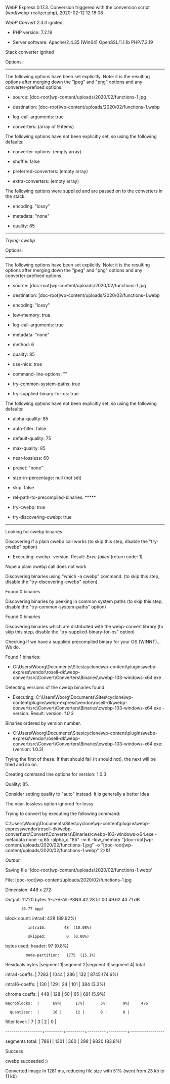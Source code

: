 WebP Express 0.17.3. Conversion triggered with the conversion script (wod/webp-realizer.php), 2020-02-12 12:18:08

*WebP Convert 2.3.0*  ignited.
- PHP version: 7.2.19
- Server software: Apache/2.4.35 (Win64) OpenSSL/1.1.1b PHP/7.2.19

Stack converter ignited

Options:
------------
The following options have been set explicitly. Note: it is the resulting options after merging down the "jpeg" and "png" options and any converter-prefixed options.
- source: [doc-root]wp-content/uploads/2020/02/functions-1.jpg
- destination: [doc-root]wp-content/uploads/2020/02/functions-1.webp
- log-call-arguments: true
- converters: (array of 9 items)

The following options have not been explicitly set, so using the following defaults:
- converter-options: (empty array)
- shuffle: false
- preferred-converters: (empty array)
- extra-converters: (empty array)

The following options were supplied and are passed on to the converters in the stack:
- encoding: "lossy"
- metadata: "none"
- quality: 85
------------


*Trying: cwebp* 

Options:
------------
The following options have been set explicitly. Note: it is the resulting options after merging down the "jpeg" and "png" options and any converter-prefixed options.
- source: [doc-root]wp-content/uploads/2020/02/functions-1.jpg
- destination: [doc-root]wp-content/uploads/2020/02/functions-1.webp
- encoding: "lossy"
- low-memory: true
- log-call-arguments: true
- metadata: "none"
- method: 6
- quality: 85
- use-nice: true
- command-line-options: ""
- try-common-system-paths: true
- try-supplied-binary-for-os: true

The following options have not been explicitly set, so using the following defaults:
- alpha-quality: 85
- auto-filter: false
- default-quality: 75
- max-quality: 85
- near-lossless: 60
- preset: "none"
- size-in-percentage: null (not set)
- skip: false
- rel-path-to-precompiled-binaries: *****
- try-cwebp: true
- try-discovering-cwebp: true
------------

Looking for cwebp binaries.
Discovering if a plain cwebp call works (to skip this step, disable the "try-cwebp" option)
- Executing: cwebp -version. Result: *Exec failed* (return code: 1)
Nope a plain cwebp call does not work
Discovering binaries using "which -a cwebp" command. (to skip this step, disable the "try-discovering-cwebp" option)
Found 0 binaries
Discovering binaries by peeking in common system paths (to skip this step, disable the "try-common-system-paths" option)
Found 0 binaries
Discovering binaries which are distributed with the webp-convert library (to skip this step, disable the "try-supplied-binary-for-os" option)
Checking if we have a supplied precompiled binary for your OS (WINNT)... We do.
Found 1 binaries: 
- C:\Users\Woorg\Documents\Sites\cyclone\wp-content\plugins\webp-express\vendor\rosell-dk\webp-convert\src\Convert\Converters\Binaries\cwebp-103-windows-x64.exe
Detecting versions of the cwebp binaries found
- Executing: C:\Users\Woorg\Documents\Sites\cyclone\wp-content\plugins\webp-express\vendor\rosell-dk\webp-convert\src\Convert\Converters\Binaries\cwebp-103-windows-x64.exe -version. Result: version: *1.0.3*
Binaries ordered by version number.
- C:\Users\Woorg\Documents\Sites\cyclone\wp-content\plugins\webp-express\vendor\rosell-dk\webp-convert\src\Convert\Converters\Binaries\cwebp-103-windows-x64.exe: (version: 1.0.3)
Trying the first of these. If that should fail (it should not), the next will be tried and so on.
Creating command line options for version: 1.0.3
Quality: 85. 
Consider setting quality to "auto" instead. It is generally a better idea
The near-lossless option ignored for lossy
Trying to convert by executing the following command:
C:\Users\Woorg\Documents\Sites\cyclone\wp-content\plugins\webp-express\vendor\rosell-dk\webp-convert\src\Convert\Converters\Binaries\cwebp-103-windows-x64.exe -metadata none -q 85 -alpha_q "85" -m 6 -low_memory "[doc-root]wp-content/uploads/2020/02/functions-1.jpg" -o "[doc-root]wp-content/uploads/2020/02/functions-1.webp" 2>&1

*Output:* 
Saving file '[doc-root]wp-content/uploads/2020/02/functions-1.webp'
File:      [doc-root]wp-content/uploads/2020/02/functions-1.jpg
Dimension: 448 x 272
Output:    11720 bytes Y-U-V-All-PSNR 42.28 51.00 49.62   43.71 dB
           (0.77 bpp)
block count:  intra4:        428  (89.92%)
              intra16:        48  (10.08%)
              skipped:         0  (0.00%)
bytes used:  header:             97  (0.8%)
             mode-partition:   1775  (15.1%)
 Residuals bytes  |segment 1|segment 2|segment 3|segment 4|  total
  intra4-coeffs:  |    7283 |    1044 |     286 |     132 |    8745  (74.6%)
 intra16-coeffs:  |     130 |     129 |      24 |     101 |     384  (3.3%)
  chroma coeffs:  |     448 |     128 |      50 |      65 |     691  (5.9%)
    macroblocks:  |      69%|      17%|       5%|       9%|     476
      quantizer:  |      16 |      12 |       8 |       8 |
   filter level:  |       7 |       3 |       2 |       0 |
------------------+---------+---------+---------+---------+-----------------
 segments total:  |    7861 |    1301 |     360 |     298 |    9820  (83.8%)

Success
cwebp succeeded :)

Converted image in 1281 ms, reducing file size with 51% (went from 23 kb to 11 kb)
